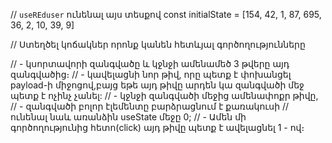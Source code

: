 // `useREduser` ունենալ  այս տեսքով
const initialState = [154, 42, 1, 87, 695, 36, 2, 10, 39, 9]


// Ստեղծել կոճակներ որոնք կանեն հետևյալ գործողությունները

// - կսորտավորի զանգվածը  և կջնջի ամենամեծ 3 թվերը այդ զանգվածից։
// - կավելացնի նոր թիվ, որը պետք է փոխանցել payload-ի միջոցով,բայց եթե այդ թիվը արդեն կա զանգվածի մեջ պետք է ոչինչ չանել:
// - կջնջի զանգվածի մեջից ամենափոքր թիվը,
// - զանգվածի բոլոր էլեմենտը բարձրացնում է քառակուսի
//  ունենալ նաև առանձին useState մեջը 0;
// - Ամեն մի գործողությունից հետո(click) այդ թիվը պետք է ավելացնել 1 - ով։